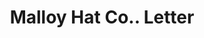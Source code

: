 ---
doi: 10.7916/D8HQ59XN
date_other: '1920'
date_other_textual: '1920'
form: correspondence
genre:
- Letters (correspondence)
name:
- Malloy Hat Co.
object_in_context_url: https://biggert.cul.columbia.edu/items/view/ave_biggert_00062
subject_hierarchical_geographic:
- Danbury, Connecticut, United States
subject_name:
- Malloy Hat Co.
title: Malloy Hat Co.. Letter
sort_title: Malloy Hat Co.. Letter
call_number: ave_biggert_00062
coordinates:
- 41.40222222222222,-73.47111111111111
pid: ave_biggert_00062
identifiers: ave_biggert_00062
thumbnail: https://derivativo-2.library.columbia.edu/iiif/2/ldpd:343049/full/!256,256/0/native.jpg
permalink: "/biggert/ave_biggert_00062/"
layout: iiif-image-page
---